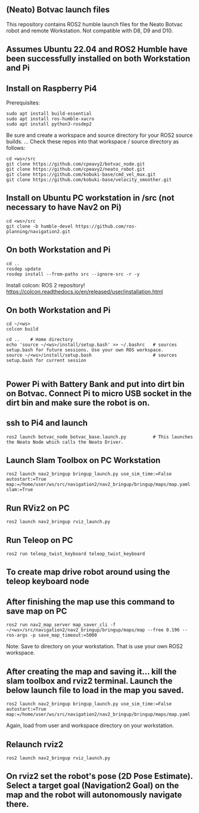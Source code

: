 ## (Neato) Botvac launch files
 
This repository contains ROS2 humble launch files for the Neato Botvac robot and remote Workstation. Not compatible with D8, D9 and D10.
 
## Assumes Ubuntu 22.04 and ROS2 Humble have been successfully installed on both Workstation and Pi
 
## Install on Raspberry Pi4
 
Prerequisites:
```
sudo apt install build-essential
sudo apt install ros-humble-xacro
sudo apt install python3-rosdep2
```
Be sure and create a workspace <ws> and source <src> directory for your ROS2 source builds.
...
Check these repos into that workspace <ws> / source <src> directory as follows:
```
cd <ws>/src
git clone https://github.com/cpeavy2/botvac_node.git
git clone https://github.com/cpeavy2/neato_robot.git
git clone https://github.com/kobuki-base/cmd_vel_mux.git
git clone https://github.com/kobuki-base/velocity_smoother.git
``` 
## Install on Ubuntu PC workstation in /src (not necessary to have Nav2 on Pi)
```
cd <ws>/src
git clone -b humble-devel https://github.com/ros-planning/navigation2.git
```
## On both Workstation and Pi
```
cd ..
rosdep update
rosdep install --from-paths src --ignore-src -r -y
``` 
Install colcon: ROS 2 repository!
https://colcon.readthedocs.io/en/released/user/installation.html
 
## On both Workstation and Pi
``` 
cd ~/<ws>
colcon build
 
cd ..    # Home directory
echo 'source ~/<ws>/install/setup.bash' >> ~/.bashrc   # sources setup.bash for future sessions. Use your own ROS workspace.
source ~/<ws>/install/setup.bash                       # sources setup.bash for current session
 
``` 
## Power Pi with Battery Bank and put into dirt bin on Botvac. Connect Pi to micro USB socket in the dirt bin and make sure the robot is on.
## ssh to Pi4 and launch
``` 
ros2 launch botvac_node botvac_base.launch.py          # This launches the Neato Node which calls the Neato Driver.
``` 
## Launch Slam Toolbox on PC Workstation
```
ros2 launch nav2_bringup bringup_launch.py use_sim_time:=False autostart:=True map:=/home/user/ws/src/navigation2/nav2_bringup/bringup/maps/map.yaml slam:=True
```  
## Run RViz2 on PC
```
ros2 launch nav2_bringup rviz_launch.py 
```
## Run Teleop on PC
``` 
ros2 run teleop_twist_keyboard teleop_twist_keyboard
``` 
## To create map drive robot around using the teleop keyboard node
 
## After finishing the map use this command to save map on PC

```
ros2 run nav2_map_server map_saver_cli -f ~/<ws>/src/navigation2/nav2_bringup/bringup/maps/map --free 0.196 --ros-args -p save_map_timeout:=5000
```
Note: Save to directory on your workstation. That is use your own ROS2 workspace.
 

## After creating the map and saving it... kill the slam toolbox and rviz2 terminal. Launch the below launch file to load in the map you saved.

``` 
ros2 launch nav2_bringup bringup_launch.py use_sim_time:=False autostart:=True map:=/home/user/ws/src/navigation2/nav2_bringup/bringup/maps/map.yaml
```
Again, load from user and workspace directory on your workstation.

## Relaunch rviz2

```
ros2 launch nav2_bringup rviz_launch.py
```

## On rviz2 set the robot's pose (2D Pose Estimate). Select a target goal (Navigation2 Goal) on the map and the robot will autonomously navigate there.
